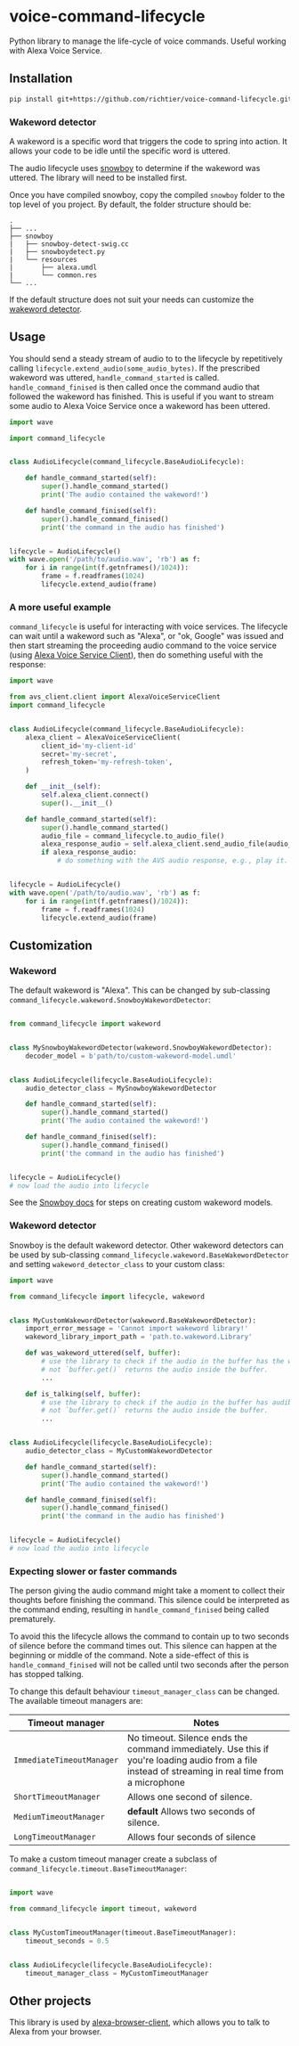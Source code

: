 # voice-command-lifecycle #
Python library to manage the life-cycle of voice commands. Useful working with Alexa Voice Service.

## Installation ##
```bash
pip install git+https://github.com/richtier/voice-command-lifecycle.git@0.4.0#egg=command_lifecycle
```

### Wakeword detector ###
A wakeword is a specific word that triggers the code to spring into action. It allows your code to be idle until the specific word is uttered.

The audio lifecycle uses [snowboy](https://github.com/Kitt-AI/snowboy#compile-a-python-wrapper) to determine if the wakeword was uttered. The library will need to be installed first.

Once you have compiled snowboy, copy the compiled `snowboy` folder to the top level of you project. By default, the folder structure should be:
```
.
├── ...
├── snowboy
|   ├── snowboy-detect-swig.cc
|   ├── snowboydetect.py
|   └── resources
|       ├── alexa.umdl
|       └── common.res
└── ...
```

If the default structure does not suit your needs can customize the [wakeword detector](#wakeword).

## Usage ##

You should send a steady stream of audio to to the lifecycle by repetitively calling `lifecycle.extend_audio(some_audio_bytes)`. If the prescribed wakeword was uttered, `handle_command_started` is called. `handle_command_finised` is then called once the command audio that followed the wakeword has finished. This is useful if you want to stream some audio to Alexa Voice Service once a wakeword has been uttered.

```py
import wave

import command_lifecycle


class AudioLifecycle(command_lifecycle.BaseAudioLifecycle):

    def handle_command_started(self):
        super().handle_command_started()
        print('The audio contained the wakeword!')

    def handle_command_finised(self):
        super().handle_command_finised()
        print('the command in the audio has finished')


lifecycle = AudioLifecycle()
with wave.open('/path/to/audio.wav', 'rb') as f:
    for i in range(int(f.getnframes()/1024)):
        frame = f.readframes(1024)
        lifecycle.extend_audio(frame)

```

### A more useful example ###

`command_lifecycle` is useful for interacting with voice services. The lifecycle can wait until a wakeword such as "Alexa", or "ok, Google" was issued and then start streaming the proceeding audio command to the voice service (using [Alexa Voice Service Client](https://github.com/richtier/alexa-voice-service-client)), then do something useful with the response:

```py
import wave

from avs_client.client import AlexaVoiceServiceClient
import command_lifecycle


class AudioLifecycle(command_lifecycle.BaseAudioLifecycle):
    alexa_client = AlexaVoiceServiceClient(
        client_id='my-client-id'
        secret='my-secret',
        refresh_token='my-refresh-token',
    )

    def __init__(self):
        self.alexa_client.connect()
        super().__init__()

    def handle_command_started(self):
        super().handle_command_started()
        audio_file = command_lifecycle.to_audio_file()
        alexa_response_audio = self.alexa_client.send_audio_file(audio_file)
        if alexa_response_audio:
            # do something with the AVS audio response, e.g., play it.


lifecycle = AudioLifecycle()
with wave.open('/path/to/audio.wav', 'rb') as f:
    for i in range(int(f.getnframes()/1024)):
        frame = f.readframes(1024)
        lifecycle.extend_audio(frame)

```

## Customization ##

### Wakeword ###

The default wakeword is "Alexa". This can be changed by sub-classing `command_lifecycle.wakeword.SnowboyWakewordDetector`:

```py

from command_lifecycle import wakeword


class MySnowboyWakewordDetector(wakeword.SnowboyWakewordDetector):
    decoder_model = b'path/to/custom-wakeword-model.umdl'


class AudioLifecycle(lifecycle.BaseAudioLifecycle):
    audio_detector_class = MySnowboyWakewordDetector

    def handle_command_started(self):
        super().handle_command_started()
        print('The audio contained the wakeword!')

    def handle_command_finised(self):
        super().handle_command_finised()
        print('the command in the audio has finished')


lifecycle = AudioLifecycle()
# now load the audio into lifecycle

```

See the [Snowboy docs](https://github.com/Kitt-AI/snowboy#hotword-as-a-service) for steps on creating custom wakeword models.

### Wakeword detector ###

Snowboy is the default wakeword detector. Other wakeword detectors can be used by sub-classing `command_lifecycle.wakeword.BaseWakewordDetector` and setting `wakeword_detector_class` to your custom class:


```py
import wave

from command_lifecycle import lifecycle, wakeword


class MyCustomWakewordDetector(wakeword.BaseWakewordDetector):
    import_error_message = 'Cannot import wakeword library!'
    wakeword_library_import_path = 'path.to.wakeword.Library'

    def was_wakeword_uttered(self, buffer):
        # use the library to check if the audio in the buffer has the wakeword.
        # not `buffer.get()` returns the audio inside the buffer.
        ...

    def is_talking(self, buffer):
        # use the library to check if the audio in the buffer has audible words
        # not `buffer.get()` returns the audio inside the buffer.
        ...


class AudioLifecycle(lifecycle.BaseAudioLifecycle):
    audio_detector_class = MyCustomWakewordDetector

    def handle_command_started(self):
        super().handle_command_started()
        print('The audio contained the wakeword!')

    def handle_command_finised(self):
        super().handle_command_finised()
        print('the command in the audio has finished')


lifecycle = AudioLifecycle()
# now load the audio into lifecycle


```

### Expecting slower or faster commands ###

The person giving the audio command might take a moment to collect their thoughts before finishing the command. This silence could be interpreted as the command ending, resulting in `handle_command_finised` being called prematurely.

To avoid this the lifecycle allows the command to contain up to two seconds of silence before the command times out. This silence can happen at the beginning or middle of the command. Note a side-effect of this is `handle_command_finised` will not be called until two seconds after the person has stopped talking.

To change this default behaviour `timeout_manager_class` can be changed. The available timeout managers are:

| Timeout manager         | Notes                                            |
| -------------------------| ------------------------------------------------ |
| `ImmediateTimeoutManager`  | No timeout. Silence ends the command immediately. Use this if you're loading audio from a file instead of streaming in real time from a microphone |
| `ShortTimeoutManager`      | Allows one second of silence.                    |
| `MediumTimeoutManager`     | **default** Allows two seconds of silence.       |
| `LongTimeoutManager`       | Allows four seconds of silence                   |

To make a custom timeout manager create a subclass of `command_lifecycle.timeout.BaseTimeoutManager`:

```py

import wave

from command_lifecycle import timeout, wakeword


class MyCustomTimeoutManager(timeout.BaseTimeoutManager):
    timeout_seconds = 0.5


class AudioLifecycle(lifecycle.BaseAudioLifecycle):
    timeout_manager_class = MyCustomTimeoutManager

```


## Other projects ##
This library is used by [alexa-browser-client](https://github.com/richtier/alexa-browser-client), which allows you to talk to Alexa from your browser.
